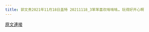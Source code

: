 ```yaml
---
title: 郭文贵2021年11月18日盖特 20211118_3笨笨喜欢啃啃啃… 玩得好开心啊
---
```


[原文連接](https://gnews.org/ThreadView/53483132)


